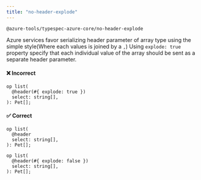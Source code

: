 ```yaml
---
title: "no-header-explode"
---
```


```text title="Full name"
@azure-tools/typespec-azure-core/no-header-explode
```

Azure services favor serializing header parameter of array type using the simple style(Where each values is joined by a `,`)
Using `explode: true` property specify that each individual value of the array should be sent as a separate header parameter.

#### ❌ Incorrect

```tsp
op list(
  @header(#{ explode: true })
  select: string[],
): Pet[];
```

#### ✅ Correct

```tsp
op list(
  @header
  select: string[],
): Pet[];
```

```tsp
op list(
  @header(#{ explode: false })
  select: string[],
): Pet[];
```
